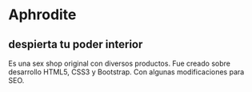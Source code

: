 # Aphrodite
## despierta tu poder interior

Es una sex shop original con diversos productos. Fue creado sobre desarrollo HTML5, CSS3 y Bootstrap. Con algunas modificaciones para SEO. 
